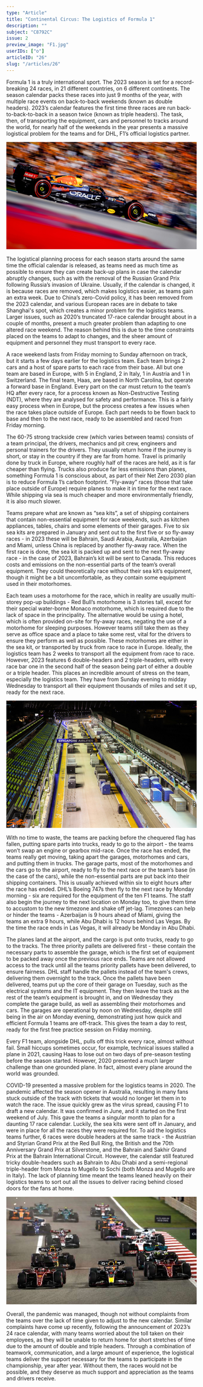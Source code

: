 ```yaml
---
type: "Article"
title: "Continental Circus: The Logistics of Formula 1"
description: ""
subject: "C8792C"
issue: 2
preview_image: "F1.jpg" 
userIDs: ["o"]
articleID: "26"
slug: "/articles/26"
---
```


Formula 1 is a truly international sport. The 2023 season is set for a record-breaking 24 races, in 21 different countries, on 6 different continents. The season calendar packs these races into just 9 months of the year, with multiple race events on back-to-back weekends (known as double headers). 2023’s calendar features the first time three races are run back-to-back-to-back in a season twice (known as triple headers). The task, then, of transporting the equipment, cars and personnel to tracks around the world, for nearly half of the weekends in the year presents a massive logistical problem for the teams and for DHL, F1’s official logistics partner. 

<div class="image"><div class="img"><img alt="Red Bull motion blur shot" src="./../images/issue2/human/Redbull.png"></img></div></div>

The logistical planning process for each season starts around the same time the official calendar is released, as teams need as much time as possible to ensure they can create back-up plans in case the calendar abruptly changes, such as with the removal of the Russian Grand Prix following Russia’s invasion of Ukraine. Usually, if the calendar is changed, it is because races are removed, which makes logistics easier, as teams gain an extra week. Due to China’s zero-Covid policy, it has been removed from the 2023 calendar, and various European races are in debate to take Shanghai's spot, which creates a minor problem for the logistics teams. Larger issues, such as 2020’s truncated 17-race calendar brought about in a couple of months, present a much greater problem than adapting to one altered race weekend. The reason behind this is due to the time constraints placed on the teams to adapt to changes, and the sheer amount of equipment and personnel they must transport to every race.

A race weekend lasts from Friday morning to Sunday afternoon on track, but it starts a few days earlier for the logistics team.  Each team brings 2 cars and a host of spare parts to each race from their base. All but one team are based in Europe, with 5 in England, 2 in Italy, 1 in Austria and 1 in Switzerland. The final team, Haas, are based in North Carolina, but operate a forward base in England. Every part on the car must return to the team’s HQ after every race, for a process known as Non-Destructive Testing (NDT), where they are analysed for safety and performance. This is a fairly easy process when in Europe, but the process creates a few issues when the race takes place outside of Europe. Each part needs to be flown back to base and then to the next race, ready to be assembled and raced from Friday morning.

The 60-75 strong trackside crew (which varies between teams) consists of a team principal, the drivers, mechanics and pit crew, engineers and personal trainers for the drivers. They usually return home if the journey is short, or stay in the country if they are far from home. Travel is primarily done by truck in Europe, where roughly half of the races are held, as it is far cheaper than flying. Trucks also produce far less emissions than planes, something Formula 1 is conscious about, as part of their Net Zero 2030 plan is to reduce Formula 1’s carbon footprint. “Fly-away” races (those that take place outside of Europe) require planes to make it in time for the next race. While shipping via sea is much cheaper and more environmentally friendly, it is also much slower.

Teams prepare what are known as “sea kits”, a set of shipping containers that contain non-essential equipment for race weekends, such as kitchen appliances, tables, chairs and some elements of their garages. Five to six sea kits are prepared in January and sent out to the first five or so fly-away races - in 2023 these will be Bahrain, Saudi Arabia, Australia, Azerbaijan and Miami, unless China is replaced by another fly-away race. When the first race is done, the sea kit is packed up and sent to the next fly-away race - in the case of 2023, Bahrain’s kit will be sent to Canada. This reduces costs and emissions on the non-essential parts of the team’s overall equipment. They could theoretically race without their sea kit’s equipment, though it might be a bit uncomfortable, as they contain some equipment used in their motorhomes. 

Each team uses a motorhome for the race, which in reality are usually multi-storey pop-up buildings - Red Bull’s motorhome is 3 stories tall, except for their special water-borne Monaco motorhome, which is required due to the lack of space in the principality. The alternative would be using a hotel, which is often provided on-site for fly-away races, negating the use of a motorhome for sleeping purposes. However teams still take them as they serve as office space and a place to take some rest, vital for the drivers to ensure they perform as well as possible. These motorhomes are either in the sea kit, or transported by truck from race to race in Europe.
Ideally, the logistics team has 2 weeks to transport all the equipment from race to race. However, 2023 features 6 double-headers and 2 triple-headers, with every race bar one in the second half of the season being part of either a double or a triple header. This places an incredible amount of stress on the team, especially the logistics team. They have from Sunday evening to midday Wednesday to transport all their equipment thousands of miles and set it up, ready for the next race. 

<div class="image"><div class="img"><img alt="Singapore packing up" src="./../images/issue2/human/Singapore.png"></img></div></div>

With no time to waste, the teams are packing before the chequered flag has fallen, putting spare parts into trucks, ready to go to the airport - the teams won’t swap an engine or gearbox mid-race. Once the race has ended, the teams really get moving, taking apart the garages, motorhomes and cars, and putting them in trucks. The garage parts, most of the motorhomes and the cars go to the airport, ready to fly to the next race or the team’s base (in the case of the cars), while the non-essential parts are put back into their shipping containers. This is usually achieved within six to eight hours after the race has ended. DHL’s Boeing 747s then fly to the next race by Monday morning - six are required for the equipment of the ten F1 teams. The staff also begin the journey to the next location on Monday too, to give them time to accustom to the new timezone and shake off jet-lag. Timezones can help or hinder the teams - Azerbaijan is 9 hours ahead of Miami, giving the teams an extra 9 hours, while Abu Dhabi is 12 hours behind Las Vegas. By the time the race ends in Las Vegas, it will already be Monday in Abu Dhabi.

The planes land at the airport, and the cargo is put onto trucks, ready to go to the tracks. The three priority pallets are delivered first - these contain the necessary parts to assemble the garage, which is the first set of equipment to be packed away once the previous race ends. Teams are not allowed access to the track until all the teams priority pallets have been delivered, to ensure fairness. DHL staff handle the pallets instead of the team's crews, delivering them overnight to the track. Once the pallets have been delivered, teams put up the core of their garage on Tuesday, such as the electrical systems and the IT equipment. They then leave the track as the rest of the team’s equipment is brought in, and on Wednesday they complete the garage build, as well as assembling their motorhomes and cars. The garages are operational by noon on Wednesday, despite still being in the air on Monday evening, demonstrating just how quick and efficient Formula 1 teams are off-track. This gives the team a day to rest, ready for the first free practice session on Friday morning.

Every F1 team, alongside DHL, pulls off this trick every race, almost without fail. Small hiccups sometimes occur, for example, technical issues stalled a plane in 2021, causing Haas to lose out on two days of pre-season testing before the season started. However, 2020 presented a much larger challenge than one grounded plane. In fact, almost every plane around the world was grounded.

COVID-19 presented a massive problem for the logistics teams in 2020. The pandemic affected the season opener in Australia, resulting in many fans stuck outside of the track with tickets that would no longer let them in to watch the race. The issue quickly grew as the virus spread, causing F1 to draft a new calendar. It was confirmed in June, and it started on the first weekend of July. This gave the teams a singular month to plan for a daunting 17 race calendar. Luckily, the sea kits were sent off in January, and were in place for all the races they were required for. To aid the logistics teams further, 6 races were double headers at the same track - the Austrian and Styrian Grand Prix at the Red Bull Ring, the British and the 70th Anniversary Grand Prix at Silverstone, and the Bahrain and Sakhir Grand Prix at the Bahrain International Circuit. However, the calendar still featured tricky double-headers such as Bahrain to Abu Dhabi and a semi-regional triple-header from Monza to Mugello to Sochi (both Monza and Mugello are in Italy). The lack of planning time meant the teams leaned heavily on their logistics teams to sort out all the issues to deliver racing behind closed doors for the fans at home. 

<div class="image"><div class="img"><img alt="Race shot" src="./../images/issue2/human/Race.png"></img></div></div>

Overall, the pandemic was managed, though not without complaints from the teams over the lack of time given to adjust to the new calendar. Similar complaints have come up recently, following the announcement of 2023’s 24 race calendar, with many teams worried about the toll taken on their employees, as they will be unable to return home for short stretches of time due to the amount of double and triple headers. Through a combination of teamwork, communication, and a large amount of experience, the logistical teams deliver the support necessary for the teams to participate in the championship, year after year. Without them, the races would not be possible, and they deserve as much support and appreciation as the teams and drivers receive.